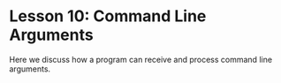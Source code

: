 # Lesson 10: Command Line Arguments

Here we discuss how a program can receive and process command line arguments.